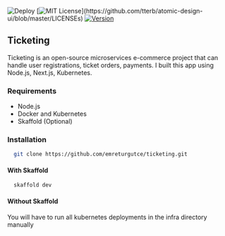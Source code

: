 ![Deploy](https://github.com/emreturgutce/clothing-store/workflows/Deploy%20Workflow/badge.svg) [![MIT License](https://img.shields.io/apm/l/atomic-design-ui.svg?)](https://github.com/tterb/atomic-design-ui/blob/master/LICENSEs) [![Version](https://badge.fury.io/gh/tterb%2FHyde.svg)](https://badge.fury.io/gh/tterb%2FHyde)

## Ticketing

Ticketing is an open-source microservices e-commerce project that can handle user registrations, ticket orders, payments. I built this app using Node.js, Next.js, Kubernetes.

### Requirements

- Node.js
- Docker and Kubernetes
- Skaffold (Optional)

### Installation

```bash
  git clone https://github.com/emreturgutce/ticketing.git
```

#### With Skaffold

```bash
  skaffold dev
```

#### Without Skaffold

You will have to run all kubernetes deployments in the infra directory manually
